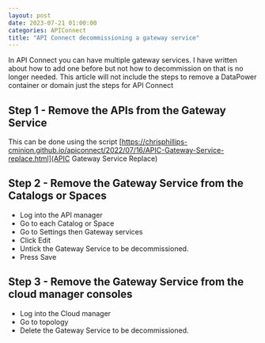 ```yaml
---
layout: post
date: 2023-07-21 01:00:00
categories: APIConnect
title: "API Connect decommissioning a gateway service"
---
```



In API Connect you can have multiple gateway services. I have written about how to add one before but not how to decommission on that is no longer needed. This article will not include the steps to remove a DataPower container or domain just the steps for API Connect 

<!--more-->

## Step 1 - Remove the APIs from the Gateway Service
This can be done using the script [https://chrisphillips-cminion.github.io/apiconnect/2022/07/16/APIC-Gateway-Service-replace.html](APIC Gateway Service Replace)

## Step 2 - Remove the Gateway Service from the Catalogs or Spaces
* Log into the API manager
* Go to each Catalog or Space
* Go to Settings then Gateway services
* Click Edit
* Untick the Gateway Service to be decommissioned.
* Press Save

## Step 3 - Remove the Gateway Service from the cloud manager consoles
* Log into the Cloud manager
* Go to topology
* Delete the Gateway Service to be decommissioned.
